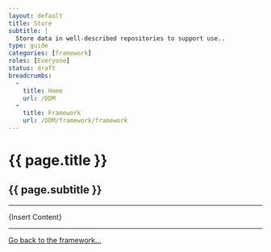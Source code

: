```yaml
---
layout: default
title: Store
subtitle: |
  Store data in well-described repositories to support use..
type: guide
categories: [framework]
roles: [Everyone]
status: draft
breadcrumbs:
  -
    title: Home
    url: /DDM
  -
    title: Framework
    url: /DDM/framework/framework
---
```


# {{ page.title }}

## {{ page.subtitle }}

***
  
{Insert Content}

***

[Go back to the framework...](framework)
